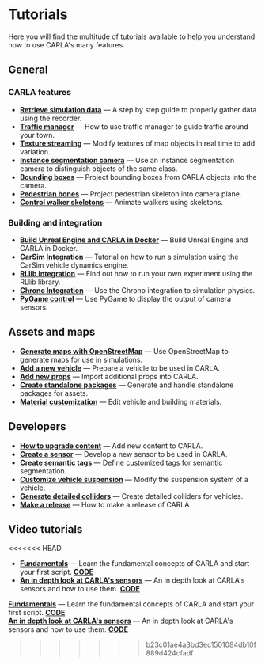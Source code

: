 # Tutorials

Here you will find the multitude of tutorials available to help you understand how to use CARLA's many features.

## General

### CARLA features

* [__Retrieve simulation data__](tuto_G_retrieve_data.md) — A step by step guide to properly gather data using the recorder.
* [__Traffic manager__](tuto_G_traffic_manager.md) — How to use traffic manager to guide traffic around your town.
* [__Texture streaming__](tuto_G_texture_streaming.md) — Modify textures of map objects in real time to add variation.
* [__Instance segmentation camera__](tuto_G_instance_segmentation_sensor.md) — Use an instance segmentation camera to distinguish objects of the same class.
* [__Bounding boxes__](tuto_G_bounding_boxes.md) — Project bounding boxes from CARLA objects into the camera.
* [__Pedestrian bones__](tuto_G_pedestrian_bones.md) — Project pedestrian skeleton into camera plane.
* [__Control walker skeletons__](tuto_G_control_walker_skeletons.md) — Animate walkers using skeletons.

### Building and integration

* [__Build Unreal Engine and CARLA in Docker__](build_docker_unreal.md) — Build Unreal Engine and CARLA in Docker.
* [__CarSim Integration__](tuto_G_carsim_integration.md) — Tutorial on how to run a simulation using the CarSim vehicle dynamics engine.
* [__RLlib Integration__](tuto_G_rllib_integration.md) — Find out how to run your own experiment using the RLlib library.
* [__Chrono Integration__](tuto_G_chrono.md) — Use the Chrono integration to simulation physics.
* [__PyGame control__](tuto_G_pygame.md) — Use PyGame to display the output of camera sensors.

## Assets and maps

* [__Generate maps with OpenStreetMap__](tuto_G_openstreetmap.md) — Use OpenStreetMap to generate maps for use in simulations.
* [__Add a new vehicle__](tuto_A_add_vehicle.md) — Prepare a vehicle to be used in CARLA.
* [__Add new props__](tuto_A_add_props.md) — Import additional props into CARLA.
* [__Create standalone packages__](tuto_A_create_standalone.md) — Generate and handle standalone packages for assets.
* [__Material customization__](tuto_A_material_customization.md) — Edit vehicle and building materials.

## Developers

* [__How to upgrade content__](tuto_D_contribute_assets.md) — Add new content to CARLA.
* [__Create a sensor__](tuto_D_create_sensor.md) — Develop a new sensor to be used in CARLA.
* [__Create semantic tags__](tuto_D_create_semantic_tags.md) — Define customized tags for semantic segmentation.
* [__Customize vehicle suspension__](tuto_D_customize_vehicle_suspension.md) — Modify the suspension system of a vehicle.
* [__Generate detailed colliders__](tuto_D_generate_colliders.md) — Create detailed colliders for vehicles.
* [__Make a release__](tuto_D_make_release.md) — How to make a release of CARLA

## Video tutorials

<<<<<<< HEAD
* [__Fundamentals__](https://www.youtube.com/watch?v=pONr1R1dy88) — Learn the fundamental concepts of CARLA and start your first script. [__CODE__](https://carla-releases.s3.us-east-005.backblazeb2.com/Docs/Fundamentals.ipynb)
* [__An in depth look at CARLA's sensors__](https://www.youtube.com/watch?v=om8klsBj4rc) — An in depth look at CARLA's sensors and how to use them. [__CODE__](https://carla-releases.s3.us-east-005.backblazeb2.com/Docs/Sensors_code.zip)

[__Fundamentals__](https://www.youtube.com/watch?v=pONr1R1dy88) — Learn the fundamental concepts of CARLA and start your first script. [__CODE__](https://carla-releases.s3.us-east-005.backblazeb2.com/Docs/Fundamentals.ipynb)  
[__An in depth look at CARLA's sensors__](https://www.youtube.com/watch?v=om8klsBj4rc) — An in depth look at CARLA's sensors and how to use them. [__CODE__](https://carla-releases.s3.us-east-005.backblazeb2.com/Docs/Sensors_code.zip)
>>>>>>> b23c01ae4a3bd3ec1501084db10f889d424cfadf

